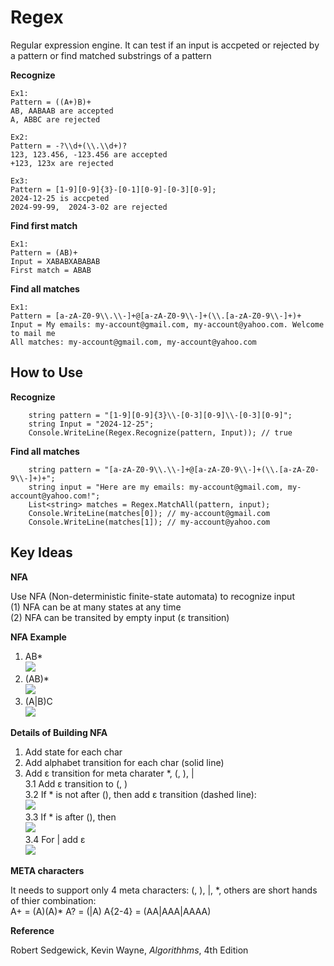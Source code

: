 



# Regex
Regular expression engine.  It can test if an input is accpeted or rejected by a pattern or find matched substrings of a pattern

**Recognize**

    Ex1:
    Pattern = ((A+)B)+
    AB, AABAAB are accepted
    A, ABBC are rejected
    
    Ex2:
    Pattern = -?\\d+(\\.\\d+)?
    123, 123.456, -123.456 are accepted
    +123, 123x are rejected
    
    Ex3:
    Pattern = [1-9][0-9]{3}-[0-1][0-9]-[0-3][0-9];
    2024-12-25 is accpeted
    2024-99-99,  2024-3-02 are rejected

**Find first match**

    Ex1:
    Pattern = (AB)+
    Input = XABABXABABAB
    First match = ABAB

**Find all matches**

    Ex1:
    Pattern = [a-zA-Z0-9\\.\\-]+@[a-zA-Z0-9\\-]+(\\.[a-zA-Z0-9\\-]+)+    
    Input = My emails: my-account@gmail.com, my-account@yahoo.com. Welcome to mail me
    All matches: my-account@gmail.com, my-account@yahoo.com

## How to Use
**Recognize**


        string pattern = "[1-9][0-9]{3}\\-[0-3][0-9]\\-[0-3][0-9]";
        string Input = "2024-12-25";
        Console.WriteLine(Regex.Recognize(pattern, Input)); // true

**Find all matches**


        string pattern = "[a-zA-Z0-9\\.\\-]+@[a-zA-Z0-9\\-]+(\\.[a-zA-Z0-9\\-]+)+";
        string input = "Here are my emails: my-account@gmail.com, my-account@yahoo.com!";
        List<string> matches = Regex.MatchAll(pattern, input);
        Console.WriteLine(matches[0]); // my-account@gmail.com
        Console.WriteLine(matches[1]); // my-account@yahoo.com

## **Key Ideas**

**NFA**

 Use NFA (Non-deterministic finite-state automata) to recognize input\
(1) NFA can be at many states at any time\
(2) NFA can be transited by empty input (ε transition)

**NFA Example**
1.  AB\*\
![](https://r96922081.github.io/Regex/nfa1.png)
2.  (AB)\*\
![](https://r96922081.github.io/Regex/nfa5.png)
3.  (A|B)C\
![](https://r96922081.github.io/Regex/nfa6.png)

**Details of Building NFA**

1. Add state for each char
2. Add alphabet transition for each char (solid line)
3. Add ε transition for meta charater *, (, ), |\
3.1 Add ε transition to (, )\
3.2 If \* is not after (), then add ε transition (dashed line): \
![](https://r96922081.github.io/Regex/nfa2.png)\
3.3 If \* is after (), then\
![](https://r96922081.github.io/Regex/nfa3.png)\
3.4 For | add ε\
![](https://r96922081.github.io/Regex/nfa4.png)


**META characters**

It needs to support only 4 meta characters: (, ), |, *,  others are short hands of thier combination:\
A+ = (A)(A)\*
A? = (|A)
A{2-4} = (AA|AAA|AAAA)

**Reference**

Robert Sedgewick, Kevin Wayne, _Algorithhms_, 4th Edition

